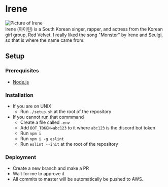 # Irene
![Picture of Irene](https://pm1.narvii.com/6396/4f0d4fcaa801b9e0d34a03757e31044917451d1a_hq.jpg)
<br/>
Irene (아이린) is a South Korean singer, rapper, and actress from the Korean girl group, Red Velvet. I really liked the song "Monster" by Irene and Seulgi, so that is where the name came from.

## Setup
### Prerequisites
- [Node.js](https://nodejs.org/en/)
### Installation
- If you are on UNIX
  - Run `./setup.sh` at the root of the repository
- If you cannot run that commmand
  - Create a file called `.env`
  - Add `BOT_TOKEN=abc123` to it where `abc123` is the discord bot token
  - Run `npm i`
  - Run `npm i -g eslint`
  - Run `eslint --init` at the root of the repository
### Deployment
- Create a new branch and make a PR
- Wait for me to approve it
- All commits to master will be automatically be pushed to AWS.
